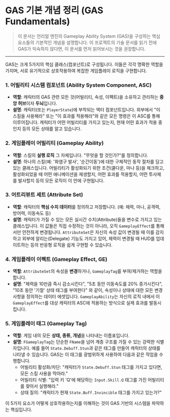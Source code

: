 # GAS 기본 개념 정리 (GAS Fundamentals)

> 이 문서는 언리얼 엔진의 Gameplay Ability System (GAS)을 구성하는 핵심 요소들의 기본적인 개념을 설명합니다. 이 프로젝트의 기술 문서를 읽기 전에 GAS가 익숙하지 않다면, 이 문서를 먼저 읽어보시는 것을 권장합니다.

---

GAS는 크게 5가지의 핵심 클래스(컴포넌트)로 구성됩니다. 이들은 각각 명확한 역할을 가지며, 서로 유기적으로 상호작용하여 복잡한 게임플레이 로직을 구현합니다.

### 1. 어빌리티 시스템 컴포넌트 (Ability System Component, ASC)

*   **역할**: 캐릭터의 GAS 관련 모든 것(어빌리티, 속성, 이펙트)을 소유하고 관리하는 **중앙 허브**이자 **두뇌**입니다.
*   **설명**: 캐릭터(또는 `PlayerState`)에 부착되는 액터 컴포넌트입니다. 외부에서 "이 스킬을 사용해라" 또는 "이 효과를 적용해라"와 같은 모든 명령은 이 ASC를 통해 이루어집니다. 캐릭터가 어떤 어빌리티를 가지고 있는지, 현재 어떤 효과가 적용 중인지 등의 모든 상태를 알고 있습니다.

### 2. 게임플레이 어빌리티 (Gameplay Ability)

*   **역할**: 스킬의 **실행 로직** 그 자체입니다. "무엇을 할 것인가?"를 정의합니다.
*   **설명**: 하나의 스킬(예: '화염구 발사', '순간이동')에 대한 구체적인 동작 절차를 담고 있는 클래스입니다. 어빌리티가 활성화되기 위한 조건(쿨다운, 마나 등)을 체크하고, 활성화되었을 때 어떤 애니메이션을 재생할지, 어떤 효과를 적용할지, 어떤 투사체를 발사할지 등의 모든 로직이 이 안에 구현됩니다.

### 3. 어트리뷰트 세트 (Attribute Set)

*   **역할**: 캐릭터의 **핵심 수치 데이터**를 정의하고 저장합니다. (예: 체력, 마나, 공격력, 방어력, 이동속도 등)
*   **설명**: 캐릭터가 가질 수 있는 모든 실시간 수치(Attribute)들을 변수로 가지고 있는 클래스입니다. 이 값들은 직접 수정하는 것이 아니라, 오직 `GameplayEffect`를 통해서만 안전하게 변경됩니다. `AttributeSet`은 자신의 속성 값이 변경될 때 이를 감지하고 외부에 알리는(Delegate) 기능도 가지고 있어, 체력이 변경될 때 HUD를 업데이트하는 등의 반응형 로직을 쉽게 구현할 수 있습니다.

### 4. 게임플레이 이펙트 (Gameplay Effect, GE)

*   **역할**: `AttributeSet`의 속성을 **변경**하거나, `GameplayTag`를 부여/제거하는 역할을 합니다.
*   **설명**: "체력을 10만큼 즉시 감소시킨다", "5초 동안 이동속도를 20% 증가시킨다", "10초 동안 '기절' 상태 태그를 부여한다" 와 같이, 속성이나 상태에 대한 모든 변경 사항을 정의하는 데이터 에셋입니다. `GameplayAbility`는 자신의 로직 내에서 이 `GameplayEffect`를 대상 캐릭터의 ASC에 적용하는 방식으로 실제 효과를 발동시킵니다.

### 5. 게임플레이 태그 (Gameplay Tag)

*   **역할**: 게임 내의 모든 **상태, 종류, 개념**을 나타내는 이름표입니다.
*   **설명**: `FGameplayTag`는 단순한 `FName`을 넘어 계층 구조를 가질 수 있는 강력한 식별자입니다. 예를 들어 `State.Debuff.Stun`과 같은 태그를 만들어 캐릭터의 상태를 나타낼 수 있습니다. GAS는 이 태그를 광범위하게 사용하여 다음과 같은 작업을 수행합니다.
    *   어빌리티 활성화/차단: "캐릭터가 `State.Debuff.Stun` 태그를 가지고 있다면, 모든 스킬 사용을 막아라."
    *   어빌리티 식별: "입력 키 'Q'에 해당하는 `Input.Skill.Q` 태그를 가진 어빌리티를 찾아서 실행해라."
    *   상태 질의: "캐릭터가 현재 `State.Buff.Invincible` 태그를 가지고 있는가?"

이 5가지 요소가 어떻게 상호작용하는지를 이해하는 것이 GAS 기반의 시스템을 파악하는 핵심입니다.